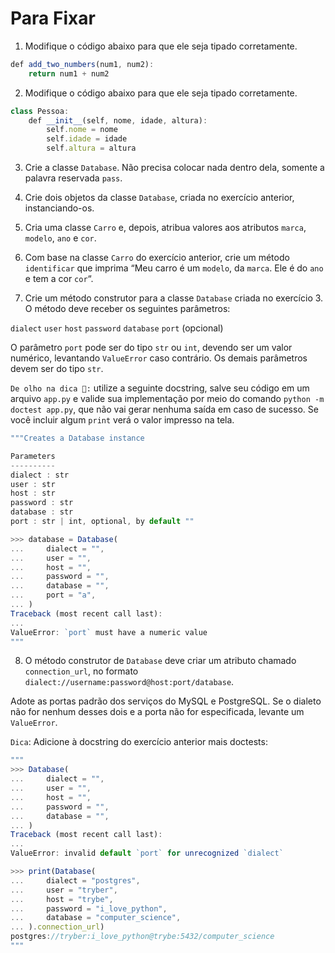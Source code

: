 # Para Fixar

1. Modifique o código abaixo para que ele seja tipado corretamente.
```js
def add_two_numbers(num1, num2):
    return num1 + num2
```

2. Modifique o código abaixo para que ele seja tipado corretamente.
```js
class Pessoa:
    def __init__(self, nome, idade, altura):
        self.nome = nome
        self.idade = idade
        self.altura = altura
```

3. Crie a classe `Database`. Não precisa colocar nada dentro dela, somente a palavra reservada `pass`.

4. Crie dois objetos da classe `Database`, criada no exercício anterior, instanciando-os.

5. Cria uma classe `Carro` e, depois, atribua valores aos atributos `marca`, `modelo`, `ano` e `cor`.

6. Com base na classe `Carro` do exercício anterior, crie um método `identificar` que imprima “Meu carro é um `modelo`, da `marca`. Ele é do `ano` e tem a cor `cor`“.

7. Crie um método construtor para a classe `Database` criada no exercício 3. O método deve receber os seguintes parâmetros:

`dialect`
`user`
`host`
`password`
`database`
`port` (opcional)

O parâmetro `port` pode ser do tipo `str` ou `int`, devendo ser um valor numérico, levantando `ValueError` caso contrário. Os demais parâmetros devem ser do tipo `str`.

`De olho na dica 👀:` utilize a seguinte docstring, salve seu código em um arquivo `app.py` e valide sua implementação por meio do comando `python -m doctest app.py`, que não vai gerar nenhuma saída em caso de sucesso. Se você incluir algum `print` verá o valor impresso na tela.
```js
"""Creates a Database instance

Parameters
----------
dialect : str
user : str
host : str
password : str
database : str
port : str | int, optional, by default ""

>>> database = Database(
...     dialect = "",
...     user = "",
...     host = "",
...     password = "",
...     database = "",
...     port = "a",
... )
Traceback (most recent call last):
...
ValueError: `port` must have a numeric value
"""
```

8. O método construtor de `Database` deve criar um atributo chamado `connection_url`, no formato `dialect://username:password@host:port/database`.

Adote as portas padrão dos serviços do MySQL e PostgreSQL. Se o dialeto não for nenhum desses dois e a porta não for especificada, levante um `ValueError`.

`Dica`: Adicione à docstring do exercício anterior mais doctests:
```js
"""
>>> Database(
...     dialect = "",
...     user = "",
...     host = "",
...     password = "",
...     database = "",
... )
Traceback (most recent call last):
...
ValueError: invalid default `port` for unrecognized `dialect`

>>> print(Database(
...     dialect = "postgres",
...     user = "tryber",
...     host = "trybe",
...     password = "i_love_python",
...     database = "computer_science",
... ).connection_url)
postgres://tryber:i_love_python@trybe:5432/computer_science
"""
```
